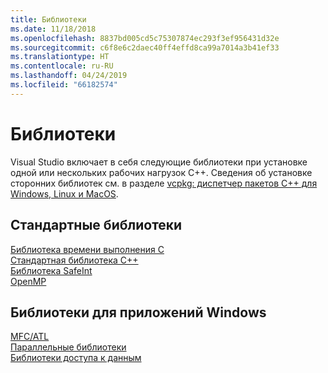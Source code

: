```yaml
---
title: Библиотеки
ms.date: 11/18/2018
ms.openlocfilehash: 8837bd005cd5c75307874ec293f3ef956431d32e
ms.sourcegitcommit: c6f8e6c2daec40ff4effd8ca99a7014a3b41ef33
ms.translationtype: HT
ms.contentlocale: ru-RU
ms.lasthandoff: 04/24/2019
ms.locfileid: "66182574"
---
```

# <a name="libraries"></a>Библиотеки

Visual Studio включает в себя следующие библиотеки при установке одной или нескольких рабочих нагрузок C++. Сведения об установке сторонних библиотек см. в разделе [vcpkg: диспетчер пакетов C++ для Windows, Linux и MacOS](../build/vcpkg.md).

## <a name="standard-libraries"></a>Стандартные библиотеки

[Библиотека времени выполнения C](../c-runtime-library/c-run-time-library-reference.md)<br/>
[Стандартная библиотека C++](../standard-library/cpp-standard-library-reference.md)<br/>
[Библиотека SafeInt](../safeint/safeint-library.md)<br/>
[OpenMP](../parallel/openmp/openmp-in-visual-cpp.md)

## <a name="libraries-for-windows-applications"></a>Библиотеки для приложений Windows

[MFC/ATL](../mfc/mfc-and-atl.md)<br/>
[Параллельные библиотеки](../parallel/parallel-programming-in-visual-cpp.md)<br/>
[Библиотеки доступа к данным](../data/data-access-in-cpp.md)<br/>

